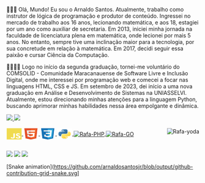 🙋🏻‍♂
 Olá, Mundo! Eu sou o Arnaldo Santos. 
 Atualmente, trabalho como instrutor de lógica de programação e produtor de conteúdo. Ingressei no mercado de trabalho aos 16 anos, lecionando matemática, e aos 18, estagiei por um ano como auxiliar de secretaria. Em 2013, iniciei minha jornada na faculdade de licenciatura plena em matemática, onde lecionei por mais 5 anos. No entanto, sempre tive uma inclinação maior para a tecnologia, por sua concretude em relação à matemática. Em 2017, decidi seguir essa paixão e cursar Ciência da Computação.

👨🏻‍💻🐍
Logo no início da segunda graduação, tornei-me voluntário do COMSOLID - Comunidade Maracanauense de Software Livre e Inclusão Digital, onde me interessei por programação web e comecei a focar nas linguagens HTML, CSS e JS. Em setembro de 2023, dei início a uma nova graduação em Análise e Desenvolvimento de Sistemas na UNIASSELVI. Atualmente, estou direcionando minhas atenções para a linguagem Python, buscando aprimorar minhas habilidades nessa área empolgante e dinâmica.
 
  <div>
  <a href="https://github.com/arnaldosantosjr">
  <img height="180em" src="https://github-readme-stats.vercel.app/api?username=arnaldosantosjr&show_icons=true&theme=tokyonight&include_all_commits=true&count_private=true"/>
  <img height="180em" src="https://github-readme-stats.vercel.app/api/top-langs/?username=arnaldosantosjr&layout=compact&langs_count=7&theme=tokyonight"/>
</div>
  
  <div style="display: inline_block"><br>
  <img align="center" alt="Rafa-Js" height="30" width="40" src="https://raw.githubusercontent.com/devicons/devicon/master/icons/javascript/javascript-plain.svg">
  <img align="center" alt="Rafa-HTML" height="30" width="40" src="https://raw.githubusercontent.com/devicons/devicon/master/icons/html5/html5-original.svg">
  <img align="center" alt="Rafa-CSS" height="30" width="40" src="https://raw.githubusercontent.com/devicons/devicon/master/icons/css3/css3-original.svg">
  <img align="center" alt="Rafa-Python" height="30" width="40" src="https://raw.githubusercontent.com/devicons/devicon/master/icons/python/python-original.svg">
  <img align="center" alt="Rafa-PHP" height="30" width="40" src="https://cdn.jsdelivr.net/gh/devicons/devicon/icons/php/php-plain.svg">
  <img align="center" alt="Rafa-GO" height="30" width="40" src="https://cdn.jsdelivr.net/gh/devicons/devicon/icons/go/go-original.svg"> 
  <img align="right" alt="Rafa-yoda" src="https://c.tenor.com/NCRHhqkXrJYAAAAj/programmers-go-internet.gif">
</div>

  ##
   <a href="https://instagram.com/arnaldoleao" target="_blank"><img src="https://img.shields.io/badge/-Instagram-%23E4405F?style=for-the-badge&logo=instagram&logoColor=white" target="_blank"></a>
   <a href = "mailto:arnaldosantosjr01@gmail.com"><img src="https://img.shields.io/badge/-Gmail-%23333?style=for-the-badge&logo=gmail&logoColor=white" target="_blank"></a>
   <a href="https://www.linkedin.com/in/arnaldo-santos-78b037215" target="_blank"><img src="https://img.shields.io/badge/-LinkedIn-%230077B5?style=for-the-badge&logo=linkedin&logoColor=white" target="_blank"></a> 
  
  [Snake animation](https://github.com/arnaldosantosjr/blob/output/github-contribution-grid-snake.svg]
